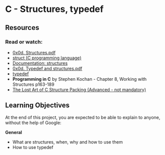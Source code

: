 # C - Structures, typedef

## Resources
### Read or watch:

 * [0x0d. Structures.pdf](https://holbertonintranet.s3.amazonaws.com/uploads/misc/2021/1/6eb80c79c99f6125450a0dc11b300d46238d1a5a.pdf?X-Amz-Algorithm=AWS4-HMAC-SHA256&X-Amz-Credential=AKIARDDGGGOU5BHMTQX4%2F20220713%2Fus-east-1%2Fs3%2Faws4_request&X-Amz-Date=20220713T162846Z&X-Amz-Expires=86400&X-Amz-SignedHeaders=host&X-Amz-Signature=983cdaaa4bd9aeb4109beac1e636a0d08a96c2fecb952cddc0118dd5c50128f1)
 * [struct (C programming language)](https://en.wikipedia.org/wiki/Struct_(C_programming_language))
 * [Documentation: structures](https://github.com/holbertonschool/Betty/wiki/Documentation:-Data-structures)
 * [0x0d. Typedef and structures.pdf](https://holbertonintranet.s3.amazonaws.com/uploads/misc/2021/1/c8ff3e6f7202be7fa489a584e41d005504a07c23.pdf?X-Amz-Algorithm=AWS4-HMAC-SHA256&X-Amz-Credential=AKIARDDGGGOU5BHMTQX4%2F20220713%2Fus-east-1%2Fs3%2Faws4_request&X-Amz-Date=20220713T162945Z&X-Amz-Expires=86400&X-Amz-SignedHeaders=host&X-Amz-Signature=a094b6c41450eebe7054f934f839d0495df1d3a6a04e294623e29dc12a202bec)
 * [typedef](https://publications.gbdirect.co.uk//c_book/chapter8/typedef.html)
 * **Programming in C** by Stephen Kochan - Chapter 8, Working with Structures p163-189
 * [The Lost Art of C Structure Packing (Advanced - not mandatory)](http://www.catb.org/esr/structure-packing/)

## Learning Objectives
At the end of this project, you are expected to be able to explain to anyone, without the help of Google:

**General**
 * What are structures, when, why and how to use them
 * How to use typedef
